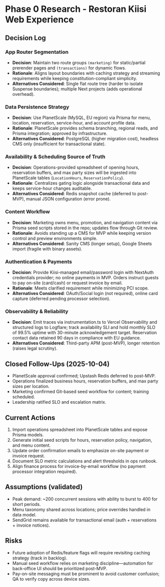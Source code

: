 ﻿# Phase 0 Research - Restoran Kiisi Web Experience

## Decision Log

### App Router Segmentation
- **Decision**: Maintain two route groups `(marketing)` for static/partial prerender pages and `(transactions)` for dynamic flows.
- **Rationale**: Aligns layout boundaries with caching strategy and streaming requirements while keeping constitution-compliant simplicity.
- **Alternatives Considered**: Single flat route tree (harder to isolate Suspense boundaries); multiple Next projects (adds operational overhead).

### Data Persistence Strategy
- **Decision**: Use PlanetScale (MySQL, EU region) via Prisma for menu, location, reservation, service-hour, and account profile data.
- **Rationale**: PlanetScale provides schema branching, regional reads, and Prisma integration; approved by infrastructure.
- **Alternatives Considered**: PostgreSQL (higher migration cost), headless CMS only (insufficient for transactional state).

### Availability & Scheduling Source of Truth
- **Decision**: Operations-provided spreadsheet of opening hours, reservation buffers, and max party sizes will be ingested into PlanetScale tables (`LocationHours`, `ReservationPolicy`).
- **Rationale**: Centralizes gating logic alongside transactional data and keeps service-hour changes auditable.
- **Alternatives Considered**: Redis snapshot cache (deferred to post-MVP), manual JSON configuration (error prone).

### Content Workflow
- **Decision**: Marketing owns menu, promotion, and navigation content via Prisma seed scripts stored in the repo; updates flow through Git review.
- **Rationale**: Avoids standing up a CMS for MVP while keeping version control and preview environments simple.
- **Alternatives Considered**: Sanity CMS (longer setup), Google Sheets import (fragile with binary assets).

### Authentication & Payments
- **Decision**: Provide Kiisi-managed email/password login with NextAuth credentials provider; no online payments in MVP. Orders instruct guests to pay on-site (card/cash) or request invoice by email.
- **Rationale**: Meets clarified requirement while minimizing PCI scope.
- **Alternatives Considered**: OAuth/Social login (not required), online card capture (deferred pending processor selection).

### Observability & Reliability
- **Decision**: Emit traces via instrumentation.ts to Vercel Observability and structured logs to Logflare; track availability SLI and hold monthly SLO of 99.5% uptime with 30-minute acknowledgement target. Reservation contact data retained 90 days in compliance with EU guidance.
- **Alternatives Considered**: Third-party APM (post-MVP), longer retention (raises legal scrutiny).

## Closed Follow-Ups (2025-10-04)
- PlanetScale approval confirmed; Upstash Redis deferred to post-MVP.
- Operations finalized business hours, reservation buffers, and max party sizes per location.
- Marketing confirmed Git-based seed workflow for content; training scheduled.
- Leadership ratified SLO and escalation matrix.

## Current Actions
1. Import operations spreadsheet into PlanetScale tables and expose Prisma models.
2. Generate initial seed scripts for hours, reservation policy, navigation, and menu content.
3. Update order confirmation emails to emphasize on-site payment or invoice request.
4. Document SLO metric calculations and alert thresholds in ops runbook.
5. Align finance process for invoice-by-email workflow (no payment processor integration required).

## Assumptions (validated)
- Peak demand: ~200 concurrent sessions with ability to burst to 400 for short periods.
- Menu taxonomy shared across locations; price overrides handled in data model.
- SendGrid remains available for transactional email (auth + reservations + invoice notices).

## Risks
- Future adoption of Redis/feature flags will require revisiting caching strategy (track in backlog).
- Manual seed workflow relies on marketing discipline—automation for back-office UI should be prioritized post-MVP.
- Pay-on-site messaging must be prominent to avoid customer confusion; QA to verify copy across device sizes.


